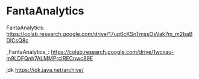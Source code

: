 # FantaAnalytics

FantaAnalytics: https://colab.research.google.com/drive/17up6cKSnTmssOsVak7m_m2baBDICsQ8c


\_FantaAnalytics_: https://colab.research.google.com/drive/1wcxau-m9LDFQnh7ALMMPrclRECnwc89E


jdk
https://jdk.java.net/archive/
